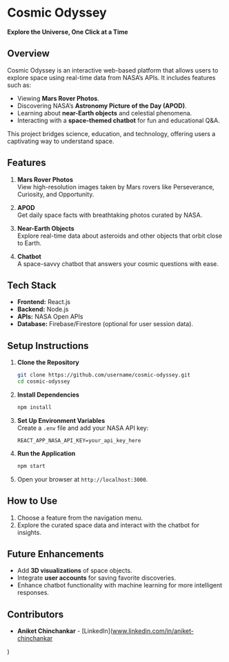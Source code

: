 
# **Cosmic Odyssey**  

**Explore the Universe, One Click at a Time**  

## **Overview**  
Cosmic Odyssey is an interactive web-based platform that allows users to explore space using real-time data from NASA’s APIs. It includes features such as:  
- Viewing **Mars Rover Photos**.  
- Discovering NASA’s **Astronomy Picture of the Day (APOD)**.  
- Learning about **near-Earth objects** and celestial phenomena.  
- Interacting with a **space-themed chatbot** for fun and educational Q&A.  

This project bridges science, education, and technology, offering users a captivating way to understand space.  

## **Features**  
1. **Mars Rover Photos**  
   View high-resolution images taken by Mars rovers like Perseverance, Curiosity, and Opportunity.  

2. **APOD**  
   Get daily space facts with breathtaking photos curated by NASA.  

3. **Near-Earth Objects**  
   Explore real-time data about asteroids and other objects that orbit close to Earth.  

4. **Chatbot**  
   A space-savvy chatbot that answers your cosmic questions with ease.  

## **Tech Stack**  
- **Frontend:** React.js  
- **Backend:** Node.js  
- **APIs:** NASA Open APIs  
- **Database:** Firebase/Firestore (optional for user session data).  

## **Setup Instructions**  
1. **Clone the Repository**  
   ```bash  
   git clone https://github.com/username/cosmic-odyssey.git  
   cd cosmic-odyssey  
   ```  

2. **Install Dependencies**  
   ```bash  
   npm install  
   ```  

3. **Set Up Environment Variables**  
   Create a `.env` file and add your NASA API key:  
   ```plaintext  
   REACT_APP_NASA_API_KEY=your_api_key_here  
   ```  

4. **Run the Application**  
   ```bash  
   npm start  
   ```  

5. Open your browser at `http://localhost:3000`.  

## **How to Use**  
1. Choose a feature from the navigation menu.  
2. Explore the curated space data and interact with the chatbot for insights.  

## **Future Enhancements**  
- Add **3D visualizations** of space objects.  
- Integrate **user accounts** for saving favorite discoveries.  
- Enhance chatbot functionality with machine learning for more intelligent responses.  

## **Contributors**  
- **Aniket Chinchankar** - [LinkedIn](www.linkedin.com/in/aniket-chinchankar

)  


